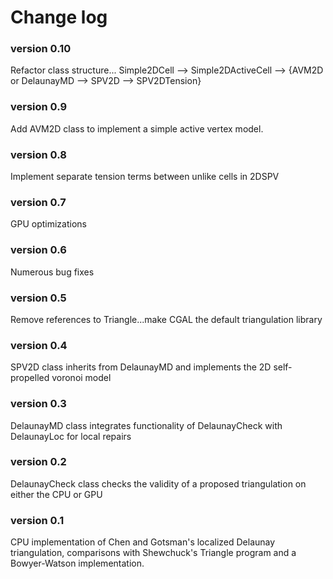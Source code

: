 # Change log

### version 0.10

Refactor class structure... Simple2DCell --> Simple2DActiveCell --> {AVM2D or DelaunayMD --> SPV2D --> SPV2DTension}

### version 0.9

Add AVM2D class to implement a simple active vertex model. 

### version 0.8 

Implement separate tension terms between unlike cells in 2DSPV

### version 0.7 

GPU optimizations

### version 0.6 

Numerous bug fixes

### version 0.5

Remove references to Triangle...make CGAL the default triangulation library

### version 0.4

SPV2D class inherits from DelaunayMD and implements the 2D self-propelled voronoi model

### version 0.3

DelaunayMD class integrates functionality of DelaunayCheck with DelaunayLoc for local repairs

### version 0.2

DelaunayCheck class checks the validity of a proposed triangulation on either the CPU or GPU

### version 0.1 

CPU implementation of Chen and Gotsman's  localized Delaunay triangulation, comparisons with Shewchuck's Triangle program and a Bowyer-Watson implementation.

